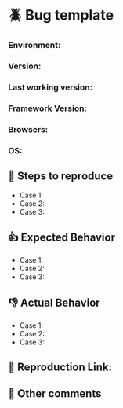 # 🪲 Bug template

### Environment:
### Version: 
### Last working version: 
### Framework Version: 
### Browsers: 
### OS: 

## 🧪 Steps to reproduce
* Case 1: 
* Case 2: 
* Case 3: 

## 👍 Expected Behavior
* Case 1: 
* Case 2: 
* Case 3: 

## 👎 Actual Behavior
* Case 1: 
* Case 2: 
* Case 3: 

## 🔗 Reproduction Link:

## 💬 Other comments
